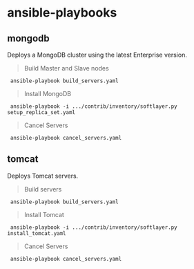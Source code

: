# ansible-playbooks

## mongodb
Deploys a MongoDB cluster using the latest Enterprise version.

> Build Master and Slave nodes
```
 ansible-playbook build_servers.yaml
```

> Install MongoDB
```
 ansible-playbook -i .../contrib/inventory/softlayer.py setup_replica_set.yaml
```

> Cancel Servers
```
 ansible-playbook cancel_servers.yaml
```


## tomcat
Deploys Tomcat servers.

> Build servers
```
 ansible-playbook build_servers.yaml
```

> Install Tomcat
```
 ansible-playbook -i .../contrib/inventory/softlayer.py install_tomcat.yaml
```

> Cancel Servers
```
 ansible-playbook cancel_servers.yaml
```